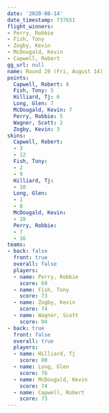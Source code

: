 ```yaml
---
date: '2020-08-14'
date_timestamp: 737651
flight_winners:
- Perry, Robbie
- Fish, Tony
- Zogby, Kevin
- McDougald, Kevin
- Capwell, Robert
gg_url: null
name: Round 29 (Fri, August 14)
points:
  Capwell, Robert: 8
  Fish, Tony: 5
  Hilliard, Tj: 6
  Long, Glen: 7
  McDougald, Kevin: 7
  Perry, Robbie: 5
  Wagner, Scott: 2
  Zogby, Kevin: 3
skins:
  Capwell, Robert:
  - 3
  - 12
  Fish, Tony:
  - 2
  - 9
  Hilliard, Tj:
  - 10
  Long, Glen:
  - 1
  - 8
  McDougald, Kevin:
  - 18
  Perry, Robbie:
  - 7
  - 16
teams:
- back: false
  front: true
  overall: false
  players:
  - name: Perry, Robbie
    score: 69
  - name: Fish, Tony
    score: 73
  - name: Zogby, Kevin
    score: 74
  - name: Wagner, Scott
    score: 94
- back: true
  front: false
  overall: true
  players:
  - name: Hilliard, Tj
    score: 80
  - name: Long, Glen
    score: 76
  - name: McDougald, Kevin
    score: 74
  - name: Capwell, Robert
    score: 73
---
```

